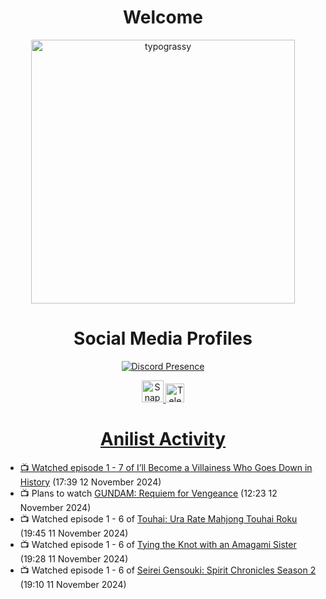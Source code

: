 <div align="center">

# Welcome
<a href="https://github.com/kawarimidoll/typograssy">
    <img alt="typograssy" src="https://typograssy.deno.dev/api?text=%E3%82%88%E3%81%86%E3%81%93%E3%81%9D%E3%81%BF%E3%81%AA%E3%81%95%E3%82%93%20-%20Sheby--&&l0=none&l1=82d9d0&l2=027353&l3=038c4c&l4=01402e&bg=none&frame=none&speed=100&comment=" width="421.99">
</a>

</div>

<div align="center">

# Social Media Profiles

[![Discord Presence](https://lanyard.cnrad.dev/api/612532963938271232)](https://discord.com/users/612532963938271232)


<a href="https://www.snapchat.com/add/a.sheby" title="Snapchat Profile">
    <img src="https://www.freepnglogos.com/uploads/snapchat-logo-png-0.png" width="35" alt="Snapchat Logo" />


<a href="https://t.me/ASheby" title="Telegram Profile">
    <img src="https://www.freepnglogos.com/uploads/telegram-logo-png-0.png" width="30" alt="Telegram Logo" />


</div>

<div align="center">

# Anilist Activity

</div>

<!-- ANILIST_ACTIVITY:start -->

-   📺 Watched episode 1 - 7 of [I’ll Become a Villainess Who Goes Down in History](https://anilist.co/anime/168139) (17:39 12 November 2024)
-   📺 Plans to watch [GUNDAM: Requiem for Vengeance](https://anilist.co/anime/166703) (12:23 12 November 2024)
-   📺 Watched episode 1 - 6 of [Touhai: Ura Rate Mahjong Touhai Roku](https://anilist.co/anime/173263) (19:45 11 November 2024)
-   📺 Watched episode 1 - 6 of [Tying the Knot with an Amagami Sister](https://anilist.co/anime/164172) (19:28 11 November 2024)
-   📺 Watched episode 1 - 6 of [Seirei Gensouki: Spirit Chronicles Season 2](https://anilist.co/anime/141182) (19:10 11 November 2024)

<!-- ANILIST_ACTIVITY:end -->
